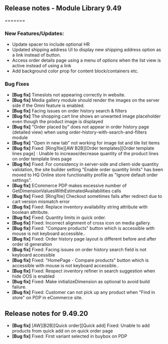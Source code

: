 ## Release notes - Module Library 9.49
=======

### New Features/Updates:

- Update spacer to include optional HR
- Updated shipping address UI to display new shipping address option as a link instead of button.
- Access order details page using a menu of options when the list view is active instead of using a link
- Add background color prop for content block/containers etc.

### Bug Fixes

* **[Bug fix]** Timeslots not appearing correctly in website.
* **[Bug fix]** Media gallery module should render the images on the server side if the Omni feature is enabled.
* **[Bug fix]** Facing issues on order history search & filters
* **[Bug fix]** The shopping cart line shows an unwanted image placeholder even though the product image is displayed
* **[Bug fix]** "Order placed by" does not appear in order history page (detailed view) when using order-history-with-search-and-filters module
* **[Bug fix]** "Open in new tab" not working for image list and tile list items
* **[Bug fix]** Fixed: [Ring1tie][AW B2B][Order templates][Order template lines page] : Unable to increase/decrease quantity of the product lines on order template lines page
* **[Bug fix]** Fixed: For consistency in server-side and client-side quantity validation, the site builder setting "Enable order quantity limits" has been moved to HQ Online store functionality profile as "Ignore default order settings".
* **[Bug fix]** ECommerce PDP makes excessive number of GetDimensionValuesWithEstimatedAvailabilities calls
* **[Bug fix]** Fixed: [Ring1tie] Checkout sometimes fails after redirect due to cart version mismatch error
* **[Bug fix]** Fixed: Replace inventory availability string attribute with boolean attribute.
* **[Bug fix]** Fixed: Quantity limits in quick order.
* **[Bug fix]** Fixed: Incorrect alignment of cross icon on media gallery.
* **[Bug fix]** Fixed: "Compare products" button which is accessible with mouse is not keyboard accessible..
* **[Bug fix]** Fixed: Order history page layout is different before and after order id generation
* **[Bug fix]** Fixed: Facing issues on order history search field is not keyboard accessible
* **[Bug fix]** Fixed: "HomePage - Compare products" button which is accessible with mouse is not keyboard accessible..
* **[Bug fix]** Fixed: Respect inventory refiner in search suggestion  when hide OOS is enabled
* **[Bug fix]** Fixed: Make initializeDimension as optional to avoid build failure.
* **[Bug fix]** Fixed: Customer can not pick up any product when "Find in store" on PDP in eCommerce site.

## Release notes for 9.49.20

* **[Bug fix]** [AW][B2B][Quick order][Quick add] Fixed: Unable to add products from quick add on on quick order page
* **[Bug fix]** Fixed: First variant selected in buybox on PDP
